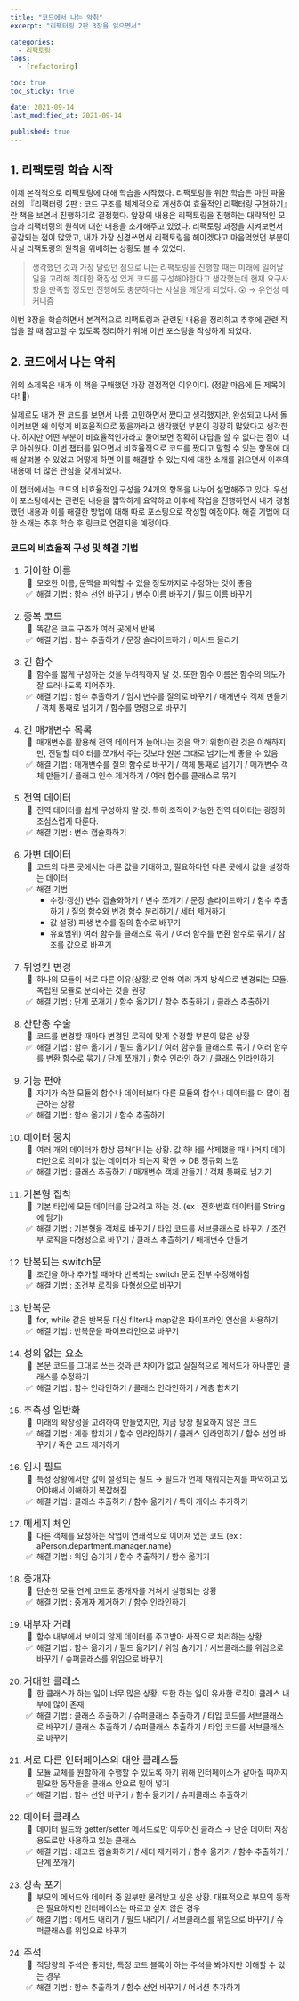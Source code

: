 ```yaml
---
title: "코드에서 나는 악취"
excerpt: "리팩터링 2판 3장을 읽으면서"

categories:
  - 리팩토링
tags:
  - [refactoring]

toc: true
toc_sticky: true

date: 2021-09-14
last_modified_at: 2021-09-14

published: true
---
```


## 1. 리팩토링 학습 시작

이제 본격적으로 리팩토링에 대해 학습을 시작했다. 리팩토링을 위한 학습은 마틴 파울러의 『리팩터링 2판 : 코드 구조를 체계적으로 개선하여 효율적인 리팩터링 구현하기』란 책을 보면서 진행하기로 결정했다. 앞장의 내용은 리팩토링을 진행하는 대략적인 모습과 리팩터링의 원칙에 대한 내용을 소개해주고 있었다.
리팩토링 과정을 지켜보면서 공감되는 점이 많았고, 내가 가장 신경쓰면서 리팩토링을 해야겠다고 마음먹었던 부분이 사실 리팩토링의 원칙을 위배하는 상황도 볼 수 있었다.

> 생각했던 것과 가장 달랐던 점으로 나는 리팩토링을 진행할 때는 미래에 일어날 일을 고려해 최대한 확장성 있게 코드를 구성해야한다고 생각했는데 현재 요구사항을
> 만족할 정도만 진행해도 충분하다는 사실을 깨닫게 되었다. 😮 → 유연성 매커니즘

이번 3장을 학습하면서 본격적으로 리팩토링과 관련된 내용을 정리하고 추후에 관련 작업을 할 때 참고할 수 있도록 정리하기 위해 이번 포스팅을 작성하게 되었다.

## 2. 코드에서 나는 악취

위의 소제목은 내가 이 책을 구매했던 가장 결정적인 이유이다. (정말 마음에 든 제목이다! 🥰)

실제로도 내가 짠 코드를 보면서 나름 고민하면서 짰다고 생각했지만, 완성되고 나서 돌이켜보면 왜 이렇게 비효율적으로 짰을까라고 생각했던 부분이 굉장히 많았다고 생각한다.
하지만 어떤 부분이 비효율적인가라고 물어보면 정확히 대답을 할 수 없다는 점이 너무 아쉬웠다.
이번 챕터를 읽으면서 비효율적으로 코드를 짰다고 말할 수 있는 항목에 대해 살펴볼 수 있었고 어떻게 하면 이를 해결할 수 있는지에 대한 소개를 읽으면서
이후의 내용에 더 많은 관심을 갖게되었다.

이 챕터에서는 코드의 비효율적인 구성을 24개의 항목을 나누어 설명해주고 있다.
우선 이 포스팅에서는 관련된 내용을 짧막하게 요약하고 이후에 작업을 진행하면서 내가 경험했던 내용과 이를 해결한 방법에 대해 따로 포스팅으로 작성할 예정이다.
해결 기법에 대한 소개는 추후 학습 후 링크로 연결지을 예정이다.

### 코드의 비효율적 구성 및 해결 기법

<ol>
    <li>
        <span style="font-size: 1.1rem">기이한 이름</span>
        <ul>
            <li style="list-style:'👀  ';">모호한 이름, 문맥을 파악할 수 있을 정도까지로 수정하는 것이 좋음</li>
            <li style="list-style:'✅  ';">해결 기법 : 함수 선언 바꾸기 / 변수 이름 바꾸기 / 필드 이름 바꾸기</li>
            <br />
        </ul>
    </li>
    <li>
        <span style="font-size: 1.1rem">중복 코드</span>
        <ul>
            <li style="list-style:'👀  ';">똑같은 코드 구조가 여러 곳에서 반복</li>
            <li style="list-style:'✅  ';">해결 기법 : 함수 추출하기 / 문장 슬라이드하기 / 메서드 올리기</li>
            <br />
        </ul>
    </li>
    <li>
        <span style="font-size: 1.1rem">긴 함수</span>
        <ul>
            <li style="list-style:'👀  ';">함수를 짧게 구성하는 것을 두려워하지 말 것. 또한 함수 이름은 함수의 의도가 잘 드러나도록 지어주자.</li>
            <li style="list-style:'✅  ';">해결 기법 : 함수 추출하기 / 임시 변수를 질의로 바꾸기 / 매개변수 객체 만들기 / 객체 통째로 넘기기 / 함수를 명령으로 바꾸기</li>
            <br />
        </ul>
    </li>
    <li>
        <span style="font-size: 1.1rem">긴 매개변수 목록</span>
        <ul>
            <li style="list-style:'👀  ';">매개변수를 활용해 전역 데이터가 늘어나는 것을 막기 위함이란 것은 이해하지만, 전달할 데이터를 쪼개서 주는 것보다 원본 그대로 넘기는게 좋을 수 있음</li>
            <li style="list-style:'✅  ';">해결 기법 : 매개변수를 질의 함수로 바꾸기 / 객체 통째로 넘기기 / 매개변수 객체 만들기 / 플래그 인수 제거하기 / 여러 함수를 클래스로 묶기</li>
            <br />
        </ul>
    </li>
    <li>
        <span style="font-size: 1.1rem">전역 데이터</span>
        <ul>
            <li style="list-style:'👀  ';">전역 데이터를 쉽게 구성하지 말 것. 특히 조작이 가능한 전역 데이터는 굉장히 조심스럽게 다룬다.</li>
            <li style="list-style:'✅  ';">해결 기법 : 변수 캡슐화하기</li>
            <br />
        </ul>
    </li>
    <li>
        <span style="font-size: 1.1rem">가변 데이터</span>
        <ul>
            <li style="list-style:'👀  ';">코드의 다른 곳에서는 다른 값을 기대하고, 필요하다면 다른 곳에서 값을 설정하는 데이터</li>
            <li style="list-style:'✅  ';">해결 기법
                <ul>
                    <li>수정·갱신) 변수 캡슐화하기 / 변수 쪼개기 / 문장 슬라이드하기 / 함수 추출하기 / 질의 함수와 변경 함수 분리하기 / 세터 제거하기</li>
                    <li>값 설정) 파생 변수를 질의 함수로 바꾸기</li>
                    <li>유효범위) 여러 함수를 클래스로 묶기 / 여러 함수를 변환 함수로 묶기 / 참조를 값으로 바꾸기</li>
                </ul>
            </li>
            <br />
        </ul>
    </li>
    <li>
        <span style="font-size: 1.1rem">뒤엉킨 변경</span>
        <ul>
            <li style="list-style:'👀  ';">하나의 모듈이 서로 다른 이유(상황)로 인해 여러 가지 방식으로 변경되는 모듈. 독립된 모듈로 분리하는 것을 권장</li>
            <li style="list-style:'✅  ';">해결 기법 : 단계 쪼개기 / 함수 옮기기 / 함수 추출하기 / 클래스 추출하기</li>
            <br />
        </ul>
    </li>
    <li>
        <span style="font-size: 1.1rem">산탄총 수술</span>
        <ul>
            <li style="list-style:'👀  ';">코드를 변경할 때마다 변경된 로직에 맞게 수정할 부분이 많은 상황</li>
            <li style="list-style:'✅  ';">해결 기법 : 함수 옮기기 / 필드 옮기기 / 여러 함수를 클래스로 묶기 / 여러 함수를 변환 함수로 묶기 / 단계 쪼개기 / 함수 인라인 하기 / 클래스 인라인하기</li>
            <br />
        </ul>
    </li>
    <li>
        <span style="font-size: 1.1rem">기능 편애</span>
        <ul>
            <li style="list-style:'👀  ';">자기가 속한 모듈의 함수나 데이터보다 다른 모듈의 함수나 데이터를 더 많이 접근하는 상황</li>
            <li style="list-style:'✅  ';">해결 기법 : 함수 옮기기 / 함수 추출하기</li>
            <br />
        </ul>
    </li>
    <li>
        <span style="font-size: 1.1rem">데이터 뭉치</span>
        <ul>
            <li style="list-style:'👀  ';">여러 개의 데이터가 항상 뭉쳐다니는 상황. 값 하나를 삭제했을 때 나머지 데이터만으로 의미가 없는 데이터가 되는지 확인 → DB 정규화 느낌</li>
            <li style="list-style:'✅  ';">해결 기법 : 클래스 추출하기 / 매개변수 객체 만들기 / 객체 통째로 넘기기</li>
            <br />
        </ul>
    </li>
    <li>
        <span style="font-size: 1.1rem">기본형 집착</span>
        <ul>
            <li style="list-style:'👀  ';">기본 타입에 모든 데이터를 담으려고 하는 것. (ex : 전화번호 데이터를 String에 담기)</li>
            <li style="list-style:'✅  ';">해결 기법 : 기본형을 객체로 바꾸기 / 타입 코드를 서브클래스로 바꾸기 / 조건부 로직을 다형성으로 바꾸기 / 클래스 추출하기 / 매개변수 만들기</li>
            <br />
        </ul>
    </li>
    <li>
        <span style="font-size: 1.1rem">반복되는 switch문</span>
        <ul>
            <li style="list-style:'👀  ';">조건을 하나 추가할 때마다 반복되는 switch 문도 전부 수정해야함</li>
            <li style="list-style:'✅  ';">해결 기법 : 조건부 로직을 다형성으로 바꾸기</li>
            <br />
        </ul>
    </li>
    <li>
        <span style="font-size: 1.1rem">반복문</span>
        <ul>
            <li style="list-style:'👀  ';">for, while 같은 반복문 대신 filter나 map같은 파이프라인 연산을 사용하기</li>
            <li style="list-style:'✅  ';">해결 기법 : 반복문을 파이프라인으로 바꾸기</li>
            <br />
        </ul>
    </li>
    <li>
        <span style="font-size: 1.1rem">성의 없는 요소</span>
        <ul>
            <li style="list-style:'👀  ';">본문 코드를 그대로 쓰는 것과 큰 차이가 없고 실질적으로 메서드가 하나뿐인 클래스를 수정하기</li>
            <li style="list-style:'✅  ';">해결 기법 : 함수 인라인하기 / 클래스 인라인하기 / 계층 합치기</li>
            <br />
        </ul>
    </li>
    <li>
        <span style="font-size: 1.1rem">추측성 일반화</span>
        <ul>
            <li style="list-style:'👀  ';">미래의 확장성을 고려하여 만들었지만, 지금 당장 필요하지 않은 코드</li>
            <li style="list-style:'✅  ';">해결 기법 : 계층 합치기 / 함수 인라인하기 / 클래스 인라인하기 / 함수 선언 바꾸기 / 죽은 코드 제거하기</li>
            <br />
        </ul>
    </li>
    <li>
        <span style="font-size: 1.1rem">임시 필드</span>
        <ul>
            <li style="list-style:'👀  ';">특정 상황에서만 값이 설정되는 필드 → 필드가 언제 채워지는지를 파악하고 있어야해서 이해하기 복잡해짐</li>
            <li style="list-style:'✅  ';">해결 기법 : 클래스 추출하기 / 함수 옮기기 / 특이 케이스 추가하기</li>
            <br />
        </ul>
    </li>
    <li>
        <span style="font-size: 1.1rem">메세지 체인</span>
        <ul>
            <li style="list-style:'👀  ';">다른 객체를 요청하는 작업이 연쇄적으로 이어져 있는 코드 (ex : aPerson.department.manager.name)</li>
            <li style="list-style:'✅  ';">해결 기법 : 위임 숨기기 / 함수 추출하기 / 함수 옮기기</li>
            <br />
        </ul>
    </li>
    <li>
        <span style="font-size: 1.1rem">중개자</span>
        <ul>
            <li style="list-style:'👀  ';">단순한 모듈 연계 코드도 중개자를 거쳐서 실행되는 상황</li>
            <li style="list-style:'✅  ';">해결 기법 : 중개자 제거하기 / 함수 인라인하기</li>
            <br />
        </ul>
    </li>
    <li>
        <span style="font-size: 1.1rem">내부자 거래</span>
        <ul>
            <li style="list-style:'👀  ';">함수 내부에서 보이지 않게 데이터를 주고받아 사적으로 처리하는 상황</li>
            <li style="list-style:'✅  ';">해결 기법 : 함수 옮기기 / 필드 옮기기 / 위임 숨기기 / 서브클래스를 위임으로 바꾸기 / 슈퍼클래스를 위임으로 바꾸기</li>
            <br />
        </ul>
    </li>
    <li>
        <span style="font-size: 1.1rem">거대한 클래스</span>
        <ul>
            <li style="list-style:'👀  ';">한 클래스가 하는 일이 너무 많은 상황. 또한 하는 일이 유사한 로직이 클래스 내부에 많이 존재</li>
            <li style="list-style:'✅  ';">해결 기법 : 클래스 추출하기 / 슈퍼클래스 추출하기 / 타입 코드를 서브클래스로 바꾸기 / 클래스 추출하기 / 슈퍼클래스 추출하기 / 타입 코드를 서브클래스로 바꾸기</li>
            <br />
        </ul>
    </li>
    <li>
        <span style="font-size: 1.1rem">서로 다른 인터페이스의 대안 클래스들</span>
        <ul>
            <li style="list-style:'👀  ';">모듈 교체를 원할하게 수행할 수 있도록 하기 위해 인터페이스가 같아질 때까지 필요한 동작들을 클래스 안으로 밀어 넣기</li>
            <li style="list-style:'✅  ';">해결 기법 : 함수 선언 바꾸기 / 함수 옮기기 / 슈퍼클래스 추출하기</li>
            <br />
        </ul>
    </li>
    <li>
        <span style="font-size: 1.1rem">데이터 클래스</span>
        <ul>
            <li style="list-style:'👀  ';">데이터 필드와 getter/setter 메서드로만 이루어진 클래스 → 단순 데이터 저장 용도로만 사용하고 있는 클래스</li>
            <li style="list-style:'✅  ';">해결 기법 : 레코드 캡슐화하기 / 세터 제거하기 / 함수 옮기기 / 함수 추출하기 / 단계 쪼개기</li>
            <br />
        </ul>
    </li>
    <li>
        <span style="font-size: 1.1rem">상속 포기</span>
        <ul>
            <li style="list-style:'👀  ';">부모의 메서드와 데이터 중 일부만 물려받고 싶은 상황. 대표적으로 부모의 동작은 필요하지만 인터페이스는 따르고 싶지 않은 경우</li>
            <li style="list-style:'✅  ';">해결 기법 : 메서드 내리기 / 필드 내리기 / 서브클래스를 위임으로 바꾸기 / 슈퍼클래스를 위임으로 바꾸기</li>
            <br />
        </ul>
    </li>
    <li>
        <span style="font-size: 1.1rem">주석</span>
        <ul>
            <li style="list-style:'👀  ';">적당량의 주석은 좋지만, 특정 코드 블록이 하는 주석을 봐야지만 이해할 수 있는 경우</li>
            <li style="list-style:'✅  ';">해결 기법 : 함수 추출하기 / 함수 선언 바꾸기 / 어서션 추가하기</li>
            <br />
        </ul>
    </li>
</ol>
